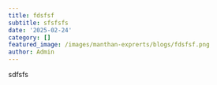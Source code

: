 ```yaml
---
title: fdsfsf
subtitle: sfsfsfs
date: '2025-02-24'
category: []
featured_image: /images/manthan-exprerts/blogs/fdsfsf.png
author: Admin
---
```

<p>sdfsfs</p>
